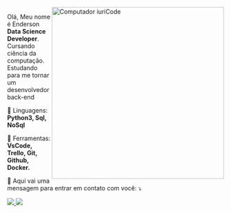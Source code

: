 <img src="https://raw.githubusercontent.com/MicaelliMedeiros/micaellimedeiros/master/image/computer-illustration.png" min-width="400px" max-width="400px" width="400px" align="right" alt="Computador iuriCode">

<p align="left"> 
 Olá, Meu nome é Enderson <strong>Data Science Developer</strong>. Cursando ciência da computação.<br>Estudando para me tornar um desenvolvedor back-end
</p>

<p align="left">
  🚀 Linguagens: <strong>Python3, Sql, NoSql</strong>
</p>

<p align="left">
  💼 Ferramentas: <strong>VsCode, Trello, Git, Github, Docker.</strong>
</p>

<p align="left">
  💌 Aqui vai uma mensagem para entrar em contato com você: ⤵️
</p>

<p align="left">
  <a href="https://www.linkedin.com/in/enderson-pereira-barcelos-15949518b/" alt="Linkedin">
    <img src="https://img.shields.io/badge/-Linkedin-0e76a8?style=flat-square&logo=Linkedin&logoColor=white&link=https://www.linkedin.com/in/enderson-pereira-barcelos-15949518b/e"/>
  </a>

  <a href="https://www.instagram.com/endersonpb/" alt="Instagram">
    <img src="https://img.shields.io/badge/-Instagram-DF0174?style=flat-square&labelColor=DF0174&logo=instagram&logoColor=white&link=https://www.instagram.com/endersonpb"/>
  </a>  
